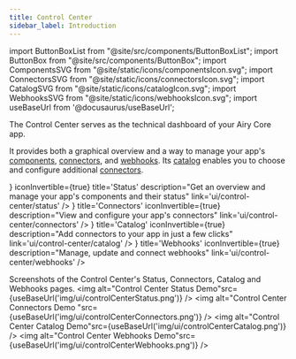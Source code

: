 ```yaml
---
title: Control Center
sidebar_label: Introduction
---
```


import ButtonBoxList from "@site/src/components/ButtonBoxList";
import ButtonBox from "@site/src/components/ButtonBox";
import ComponentsSVG from "@site/static/icons/componentsIcon.svg";
import ConnectorsSVG from "@site/static/icons/connectorsIcon.svg";
import CatalogSVG from "@site/static/icons/catalogIcon.svg";
import WebhooksSVG from "@site/static/icons/webhooksIcon.svg";
import useBaseUrl from '@docusaurus/useBaseUrl';

The Control Center serves as the technical dashboard of your Airy Core app.

It provides both a graphical overview and a way to manage your app's [components](/getting-started/components), [connectors](connectors), and [webhooks](/api/webhook). Its [catalog](catalog) enables you to choose and configure additional [connectors](connectors).

<ButtonBoxList>
    <ButtonBox
        icon={<ComponentsSVG />}
        iconInvertible={true}
        title='Status'
        description="Get an overview and manage your app's components and their status"
        link='ui/control-center/status'
    />
    <ButtonBox
        icon={<ConnectorsSVG />}
        title='Connectors'
        iconInvertible={true}
        description="View and configure your app's connectors"
        link='ui/control-center/connectors'
    />
     <ButtonBox
        icon={<CatalogSVG />}
        title='Catalog'
        iconInvertible={true}
        description="Add connectors to your app in just a few clicks"
        link='ui/control-center/catalog'
    />
     <ButtonBox
        icon={<WebhooksSVG />}
        title='Webhooks'
        iconInvertible={true}
        description="Manage, update and connect webhooks"
        link='ui/control-center/webhooks'
    />
</ButtonBoxList>

<br />

Screenshots of the Control Center's Status, Connectors, Catalog and Webhooks pages.
<img alt="Control Center Status Demo"src={useBaseUrl('img/ui/controlCenterStatus.png')} />
<img alt="Control Center Connectors Demo "src={useBaseUrl('img/ui/controlCenterConnectors.png')} />
<img alt="Control Center Catalog Demo"src={useBaseUrl('img/ui/controlCenterCatalog.png')} />
<img alt="Control Center Webhooks Demo"src={useBaseUrl('img/ui/controlCenterWebhooks.png')} />
